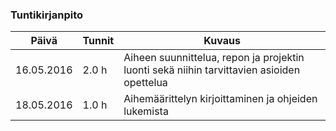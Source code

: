 ### Tuntikirjanpito
Päivä | Tunnit | Kuvaus
--------------- | ----- | ------
16.05.2016 | 2.0 h | Aiheen suunnittelua, repon ja projektin luonti sekä niihin tarvittavien asioiden opettelua
18.05.2016 | 1.0 h | Aihemäärittelyn kirjoittaminen ja ohjeiden lukemista
